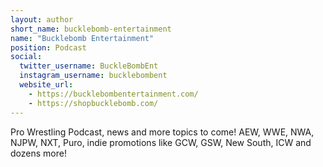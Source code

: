 ```yaml
---
layout: author
short_name: bucklebomb-entertainment
name: "Bucklebomb Entertainment"
position: Podcast
social:
  twitter_username: BuckleBombEnt
  instagram_username: bucklebombent
  website_url:
    - https://bucklebombentertainment.com/
    - https://shopbucklebomb.com/
---
```

Pro Wrestling Podcast, news and more topics to come! AEW, WWE, NWA, NJPW, NXT, Puro, indie promotions like GCW, GSW, New South, ICW and dozens more!
